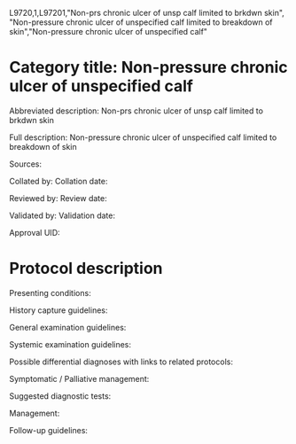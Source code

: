 L9720,1,L97201,"Non-prs chronic ulcer of unsp calf limited to brkdwn skin", "Non-pressure chronic ulcer of unspecified calf limited to breakdown of skin","Non-pressure chronic ulcer of unspecified calf"
# Category title: Non-pressure chronic ulcer of unspecified calf

Abbreviated description: Non-prs chronic ulcer of unsp calf limited to brkdwn skin

Full description: Non-pressure chronic ulcer of unspecified calf limited to breakdown of skin

Sources:

Collated by:
Collation date:

Reviewed by:
Review date:

Validated by:
Validation date:

Approval UID:

# Protocol description

Presenting conditions:

History capture guidelines:

General examination guidelines:

Systemic examination guidelines:

Possible differential diagnoses with links to related protocols:

Symptomatic / Palliative management:

Suggested diagnostic tests:

Management:

Follow-up guidelines:
